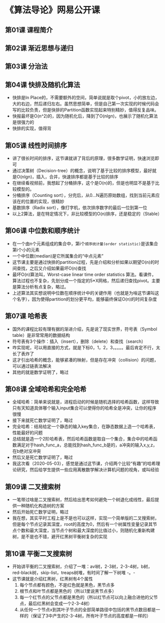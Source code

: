 # 《算法导论》网易公开课

## 第01课 课程简介

## 第02课 渐近思想与递归

## 第03课 分治法

## 第04课 快排及随机化算法

- 快排是In Place的，不需要额外的空间，简单说就是取个pivot，小的放左边，大的右边，然后递归左右。虽然思想简单，但是自己第一次实现的时候代码会写的比较负责，但是快排的Partition函数实现起来特别精妙，值得反复品味。
- 快报最坏是O(n^2)的，因为随机化后，降到了O(nlgn)，也展示了随机化算法是很强力的
- 快排的实现，值得背

## 第05课 线性时间排序

- 讲了很长时间的排序，这节课就讲了背后的原理，很多数学证明，快速浏览即可
- 通过决策树（Decision-tree）的概念，说明了基于比较的排序模型，最好就是O(nlgn)，插入，合并，快速排序都是基于比较的排序
- 在继续看视频前，我想起了分桶排序，这个是O(n)的，但是也明显不是基于比较模型的。
- 分桶排序（Counting sort），分完后，从0...N遍历原始数组，找到当前元素应该在的位置的实现，很精妙
- 基数排序（Radix sort），像打字机，依次排序数字的最后一位到第一位
- 以上2算法，是在特定情况下，非比较模型的O(n)排序，还是稳定的（Stable）

## 第06课 中位数和顺序统计

- 在一个由n个元素组成的集合中，第i个`顺序统计量(order statistic)`是该集合第i个小的元素
- 一个中位数(median)是它所属集合的“中点元素”
- 这节课主要是通过快排的partition过程，先是介绍和分析如果以期望O(n)的时间查找，之后又介绍如果最坏O(n)查找
- 最坏O(n)算法叫，Worst-case linear time order statistics 算法。看课件，算法过程也不复杂，先划分成一个指定的5*X网格，然后递归查找pivot。主要是算法分析有点复杂，略过。
- 上述算法其实想说明中位数在顺序统计中的关键作用（也就是为啥这节课叫这个名字），因为使得partition的划分更平均，能够最终保证O(n)的时间复杂度

## 第07课 哈希表

- 国外的课程比较有理有据的渐进介绍，先是说了现实世界，符号表（Symbol table）是非常常用的数据结构
- 符号表有3个操作：插入（insert），删除（delete）和查找（search）
- 咋实现呢，可以用直接的方式，就是下标0，1，2，3，。。。。最后肯定不行，太长了表炸了
- 这才引出哈希的概念，能够紧凑的映射，但是存在冲突（collision）的问题，可以通过链表法解决
- 其他的就是数学证明了，略过

## 第08课 全域哈希和完全哈希

- 全域哈希：简单来说就是，进程启动的时候是随机选择的哈希函数，这样导致只有天知道具体哪个输入input集合可以使得你的哈希全是冲突，让你的程序很慢
- 接下来就死亡数学证明了，略过
- 完全哈希：结局给定一个静态的输入key集合，在静态数据上造一个哈希表，性能最好的问题
- 总结就是造一个2阶哈希表，然后哈希函数是取自一个集合，集合中的哈希函数满足对于hash_func_a，总能找到hash_func_b是的，a冲突的输入x,y,z，在b绝对没冲突
- 然后又是死亡数学证明了，略过
- 我这次看（2020-05-03），感觉是通过这节课，介绍两个比较“有趣”的哈希理论研究，然后给学生提供一些应用离散数学解决计算机问题的视角，或叫经验

## 第09课 二叉搜索树

- 一笔带过啥是二叉搜索树，然后给出思考如何避免一个树退化成线性，最后提供一种随机化构造树的方案
- 然后开始死亡数学证明，略过
- 我在想，其实平时工程上是不是也可以这样，实现一个简单版的二叉搜索树，但是每个节点记录其深度，root的高度为0，然后有一个树属性变量记录其节点个数和最大深度，当节点个树和最大深度的比值过小，则随机化重新构建树，是不是也不错，避开红黑树平衡树复杂的实现

## 第10课 平衡二叉搜索树

- 开始讲平衡的二叉搜索树，介绍了一堆：avl树，2-3树，2-3-4树，b树，red-black树，skip-list，treaps树堆，有时间了解一下树堆 -。-
- 这节课就是介绍红黑树，红黑树有4个属性
  	1. 每个节点都有颜色，不是红色就是黑色，黑节点多
   	2. 根节点和叶节点都是黑色的（所以1里说黑节点多）
   	3. 每一个红节点的父节点都是黑色的（所以红节点可以向上融合进他的父节点，最后红黑树会变成一个2-3-4树）
   	4. 从任何一个节点x到其叶子节点的全部简单路径中包括的黑节点数目都是一样的（保证了3中产生的2-3-4树，所有叶子节点的高度都是一样的）



